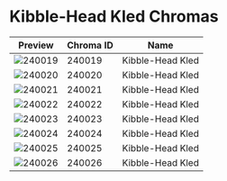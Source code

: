 # Kibble-Head Kled Chromas



| Preview | Chroma ID | Name |
|---------|-----------|------|
| ![240019](https://raw.communitydragon.org/latest/plugins/rcp-be-lol-game-data/global/default/v1/champion-chroma-images/240/240019.png) | 240019 | Kibble-Head Kled |
| ![240020](https://raw.communitydragon.org/latest/plugins/rcp-be-lol-game-data/global/default/v1/champion-chroma-images/240/240020.png) | 240020 | Kibble-Head Kled |
| ![240021](https://raw.communitydragon.org/latest/plugins/rcp-be-lol-game-data/global/default/v1/champion-chroma-images/240/240021.png) | 240021 | Kibble-Head Kled |
| ![240022](https://raw.communitydragon.org/latest/plugins/rcp-be-lol-game-data/global/default/v1/champion-chroma-images/240/240022.png) | 240022 | Kibble-Head Kled |
| ![240023](https://raw.communitydragon.org/latest/plugins/rcp-be-lol-game-data/global/default/v1/champion-chroma-images/240/240023.png) | 240023 | Kibble-Head Kled |
| ![240024](https://raw.communitydragon.org/latest/plugins/rcp-be-lol-game-data/global/default/v1/champion-chroma-images/240/240024.png) | 240024 | Kibble-Head Kled |
| ![240025](https://raw.communitydragon.org/latest/plugins/rcp-be-lol-game-data/global/default/v1/champion-chroma-images/240/240025.png) | 240025 | Kibble-Head Kled |
| ![240026](https://raw.communitydragon.org/latest/plugins/rcp-be-lol-game-data/global/default/v1/champion-chroma-images/240/240026.png) | 240026 | Kibble-Head Kled |